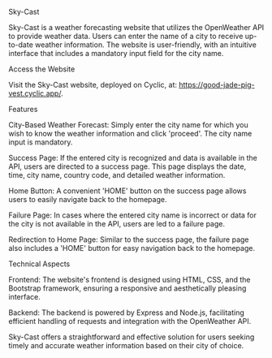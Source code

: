 
Sky-Cast

Sky-Cast is a weather forecasting website that utilizes the OpenWeather API to provide weather data. Users can enter the name of a city to receive up-to-date weather information. The website is user-friendly, with an intuitive interface that includes a mandatory input field for the city name.

Access the Website

Visit the Sky-Cast website, deployed on Cyclic, at: https://good-jade-pig-vest.cyclic.app/.

Features

City-Based Weather Forecast: Simply enter the city name for which you wish to know the weather information and click 'proceed'. The city name input is mandatory.

Success Page: If the entered city is recognized and data is available in the API, users are directed to a success page. This page displays the date, time, city name, country code, and detailed weather information.

Home Button: A convenient 'HOME' button on the success page allows users to easily navigate back to the homepage.

Failure Page: In cases where the entered city name is incorrect or data for the city is not available in the API, users are led to a failure page.

Redirection to Home Page: Similar to the success page, the failure page also includes a 'HOME' button for easy navigation back to the homepage.

Technical Aspects

Frontend: The website's frontend is designed using HTML, CSS, and the Bootstrap framework, ensuring a responsive and aesthetically pleasing interface.

Backend: The backend is powered by Express and Node.js, facilitating efficient handling of requests and integration with the OpenWeather API.

Sky-Cast offers a straightforward and effective solution for users seeking timely and accurate weather information based on their city of choice.
